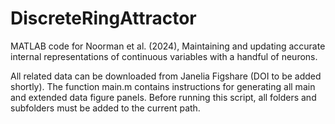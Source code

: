 # DiscreteRingAttractor
MATLAB code for Noorman et al. (2024), Maintaining and updating accurate internal representations of continuous variables with a handful of neurons.

All related data can be downloaded from Janelia Figshare (DOI to be added shortly). The function main.m contains instructions for generating all main and extended data figure panels. Before running this script, all folders and subfolders must be added to the current path.
